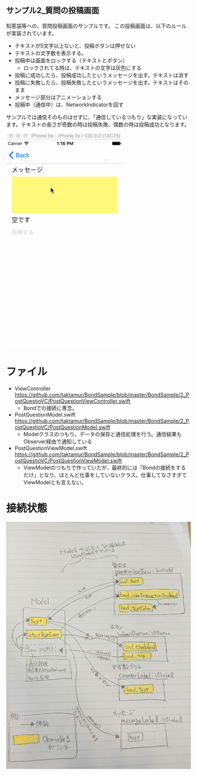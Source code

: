 サンプル2_質問の投稿画面
----

知恵袋等への、質問投稿画面のサンプルです。
この投稿画面は、以下のルールが実装されています。

- テキストが5文字以上ないと、投稿ボタンは押せない
- テキストの文字数を表示する。
- 投稿中は画面をロックする（テキストとボタン）
    - ロックされてる時は、テキストの文字は灰色にする
- 投稿に成功したら、投稿成功したというメッセージを出す。テキストは消す
- 投稿に失敗したら、投稿失敗したというメッセージを出す。テキストはそのまま
- メッセージ部分はアニメーションする
- 投稿中（通信中）は、NetworkIndicatorを回す

サンプルでは通信そのものはせずに、「通信しているつもり」な実装になっています。テキストの長さが奇数の時は投稿失敗、偶数の時は投稿成功となります。

![](https://raw.githubusercontent.com/taktamur/BondSample/master/BondSample/2_PostQuestioVC/2_PostQuestion.gif)

# ファイル
- ViewController https://github.com/taktamur/BondSample/blob/master/BondSample/2_PostQuestioVC/PostQuestionViewController.swift
  - Bondでの接続に専念。
- PostQuestionModel.swift https://github.com/taktamur/BondSample/blob/master/BondSample/2_PostQuestioVC/PostQuestionModel.swift
  - Modelクラスのつもり。データの保存と通信処理を行う。通信結果もObserver経由で通知している
- PostQuestionViewModel.swift https://github.com/taktamur/BondSample/blob/master/BondSample/2_PostQuestioVC/PostQuestionViewModel.swift
  - ViewModelのつもりで作っていたが、最終的には「Bondの接続をするだけ」となり、ほとんど仕事をしていないクラス。仕事してなさすぎてViewModelとも言えない。 
  

# 接続状態
![](https://raw.githubusercontent.com/taktamur/BondSample/master/BondSample/2_PostQuestioVC/image.jpeg)
